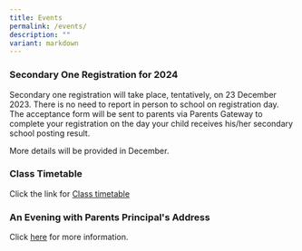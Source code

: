 ```yaml
---
title: Events
permalink: /events/
description: ""
variant: markdown
---
```

<h3>Secondary One Registration for 2024</h3>

Secondary one registration will take place, tentatively, on 23 December 2023. 
There is no need to report in person to school on registration day. 
The acceptance form will be sent to parents via Parents Gateway to complete your registration on the day your child receives his/her secondary school posting result. 

More details will be provided in December. 



<h3>Class Timetable </h3>

Click the link for [Class timetable](/important-information/for-students/class-timetable/)


<h3>An Evening with Parents Principal's Address </h3>
       
Click [here](https://drive.google.com/file/d/1Lm4A_NcJDWGe9wv-GnXVvemDg7WChSw6/view?usp=share_link) for more information.